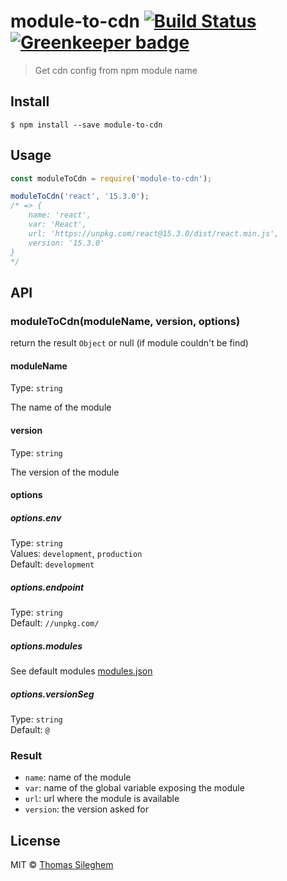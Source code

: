 # module-to-cdn [![Build Status](https://travis-ci.org/mastilver/module-to-cdn.svg?branch=master)](https://travis-ci.org/mastilver/module-to-cdn) [![Greenkeeper badge](https://badges.greenkeeper.io/JulianWielga/module-to-cdn.svg)](https://greenkeeper.io/)

> Get cdn config from npm module name


## Install

```
$ npm install --save module-to-cdn
```


## Usage

```js
const moduleToCdn = require('module-to-cdn');

moduleToCdn('react', '15.3.0');
/* => {
    name: 'react',
    var: 'React',
    url: 'https://unpkg.com/react@15.3.0/dist/react.min.js',
    version: '15.3.0'
}
*/
```


## API

### moduleToCdn(moduleName, version, options)

return the result `Object` or null (if module couldn't be find)

#### moduleName

Type: `string`

The name of the module

#### version

Type: `string`

The version of the module

#### options

##### options.env

Type: `string`<br>
Values: `development`, `production`<br>
Default: `development`

##### options.endpoint

Type: `string`<br>
Default: `//unpkg.com/`

##### options.modules

See default modules [modules.json](modules.json)

##### options.versionSeg

Type: `string`<br>
Default: `@`

### Result

* `name`: name of the module
* `var`: name of the global variable exposing the module
* `url`: url where the module is available
* `version`: the version asked for


## License

MIT © [Thomas Sileghem](http://mastilver.com)

